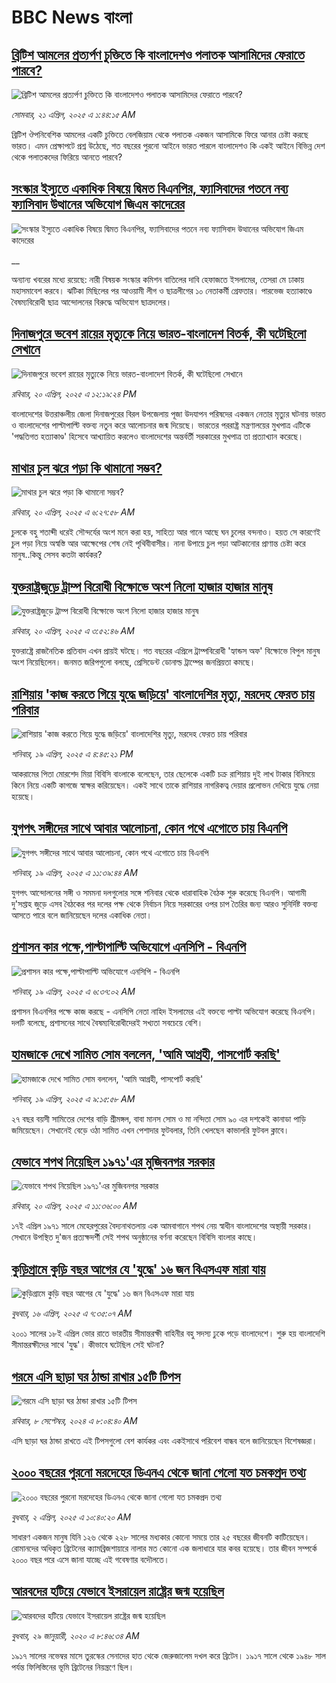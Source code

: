 # BBC News বাংলা## [ব্রিটিশ আমলের প্রত্যর্পণ চুক্তিতে কি বাংলাদেশও পলাতক আসামিদের ফেরাতে পারবে?](https://www.bbc.com/bengali/articles/cr78llj24n4o?at_campaign=githubrss)![ব্রিটিশ আমলের প্রত্যর্পণ চুক্তিতে কি বাংলাদেশও পলাতক আসামিদের ফেরাতে পারবে?](https://ichef.bbci.co.uk/ace/standard/240/cpsprodpb/6d62/live/4f434700-1de9-11f0-b1b3-7358f8d35a35.jpg)_সোমবার, ২১ এপ্রিল, ২০২৫ এ ১:৪৪:১৫ AM_ব্রিটিশ ঔপনিবেশিক আমলের একটি চুক্তিতে বেলজিয়াম থেকে পলাতক একজন আসামিকে ফিরে আনার চেষ্টা করছে ভারত। এমন প্রেক্ষাপটে প্রশ্ন উঠেছে, শত বছরের পুরনো আইনে ভারত পারলে বাংলাদেশও কি একই আইনে বিভিন্ন দেশ থেকে পলাতকদের ফিরিয়ে আনতে পারবে?## [সংস্কার ইস্যুতে একাধিক বিষয়ে দ্বিমত বিএনপির, ফ্যাসিবাদের পতনে নব্য ফ্যাসিবাদ উত্থানের অভিযোগ জিএম কাদেরের](https://www.bbc.co.uk/bengali/live/cglx663ww00t?at_campaign=githubrss)![সংস্কার ইস্যুতে একাধিক বিষয়ে দ্বিমত বিএনপির, ফ্যাসিবাদের পতনে নব্য ফ্যাসিবাদ উত্থানের অভিযোগ জিএম কাদেরের](https://ichef.bbci.co.uk/ace/standard/240/cpsprodpb/35b1/live/b76e5cc0-1dfd-11f0-b1b3-7358f8d35a35.jpg)__অন্যান্য খবরের মধ্যে রয়েছে: নারী বিষয়ক সংস্কার কমিশন বাতিলের দাবি হেফাজতে ইসলামের, তেসরা মে ঢাকায় মহাসমাবেশ করবে। ঝটিকা মিছিলের পর আওয়ামী লীগ ও ছাত্রলীগের ১০ নেতাকর্মী গ্রেফতার। পারভেজ হত্যাকাণ্ডে বৈষম্যবিরোধী ছাত্র আন্দোলনের বিরুদ্ধে অভিযোগ ছাত্রদলের।## [দিনাজপুরে ভবেশ রায়ের মৃত্যুকে নিয়ে ভারত-বাংলাদেশ বিতর্ক, কী ঘটেছিলো সেখানে](https://www.bbc.com/bengali/articles/czx1grqnv2yo?at_campaign=githubrss)![দিনাজপুরে ভবেশ রায়ের মৃত্যুকে নিয়ে ভারত-বাংলাদেশ বিতর্ক, কী ঘটেছিলো সেখানে](https://ichef.bbci.co.uk/ace/standard/240/cpsprodpb/b584/live/8e661230-1ddc-11f0-b265-abe347419ae3.jpg)_রবিবার, ২০ এপ্রিল, ২০২৫ এ ১২:১৯:২৪ PM_বাংলাদেশের উত্তরাঞ্চলীয় জেলা দিনাজপুরের বিরল উপজেলায় পূজা উদযাপন পরিষদের একজন নেতার মৃত্যুর ঘটনায় ভারত ও বাংলাদেশের পাল্টাপাল্টি  বক্তব্য নতুন করে আলোচনার জন্ম দিয়েছে। ভারতের পররাষ্ট্র মন্ত্রণালয়ের মুখপাত্র এটিকে 'পদ্ধতিগত হত্যাকাণ্ড' হিসেবে আখ্যায়িত করলেও বাংলাদেশের অন্তর্বর্তী সরকারের মুখপাত্র তা প্রত্যাখ্যান করেছে।## [মাথার চুল ঝরে পড়া কি থামানো সম্ভব?](https://www.bbc.com/bengali/articles/cz0115900myo?at_campaign=githubrss)![মাথার চুল ঝরে পড়া কি থামানো সম্ভব?](https://ichef.bbci.co.uk/ace/standard/240/cpsprodpb/db72/live/67a440c0-1db1-11f0-b265-abe347419ae3.jpg)_রবিবার, ২০ এপ্রিল, ২০২৫ এ ৬:২৭:৫৮ AM_চুলকে বহু শতাব্দী ধরেই সৌন্দর্যের অংশ মনে করা হয়, সাহিত্য আর গানে আছে ঘন চুলের বন্দনাও। হয়ত সে কারণেই চুল পড়া নিয়ে অস্বস্তি আর আক্ষেপের শেষ নেই পৃথিবীবাসীর। নানা উপায়ে চুল পড়া আটকানোর প্রাণান্ত চেষ্টা করে মানুষ..কিন্তু সেসব কতটা কার্যকর?## [যুক্তরাষ্ট্রজুড়ে ট্রাম্প বিরোধী বিক্ষোভে অংশ নিলো হাজার হাজার মানুষ](https://www.bbc.com/bengali/articles/cgenx2lx8yyo?at_campaign=githubrss)![যুক্তরাষ্ট্রজুড়ে ট্রাম্প বিরোধী বিক্ষোভে অংশ নিলো হাজার হাজার মানুষ](https://ichef.bbci.co.uk/ace/standard/240/cpsprodpb/33db/live/04f72ba0-1d97-11f0-b3f2-f545856c1d66.jpg)_রবিবার, ২০ এপ্রিল, ২০২৫ এ ৩:৫২:৪৬ AM_যুক্তরাষ্ট্রে রাজনৈতিক প্রতিবাদ এখন প্রায়ই ঘটছে। গত বছরের এপ্রিলে ট্রাম্পবিরোধী 'হ্যান্ডস অফ' বিক্ষোভে বিপুল মানুষ অংশ নিয়েছিলেন। জনমত জরিপগুলো বলছে, প্রেসিডেন্ট ডোনাল্ড ট্রাম্পের জনপ্রিয়তা কমছে।## [রাশিয়ায় 'কাজ করতে গিয়ে যুদ্ধে জড়িয়ে' বাংলাদেশির মৃত্যু, মরদেহ ফেরত চায় পরিবার](https://www.bbc.com/bengali/articles/c99p7y3mg83o?at_campaign=githubrss)![রাশিয়ায় 'কাজ করতে গিয়ে যুদ্ধে জড়িয়ে' বাংলাদেশির মৃত্যু, মরদেহ ফেরত চায় পরিবার](https://ichef.bbci.co.uk/ace/standard/240/cpsprodpb/6068/live/7da1ca80-1d36-11f0-b265-abe347419ae3.jpg)_শনিবার, ১৯ এপ্রিল, ২০২৫ এ ৪:৪৫:২১ PM_আকরামের পিতা মোরশেদ মিয়া বিবিসি বাংলাকে বলেছেন, তার ছেলেকে একটি চক্র রাশিয়ায় দুই লাখ টাকার বিনিময়ে কিনে নিয়ে একটি কাগজে স্বাক্ষর করিয়েছেন। একই সাথে তাকে রাশিয়ার নাগরিকত্ব দেয়ার প্রলোভন দেখিয়ে যুদ্ধে নেয়া হয়েছে।## [যুগপৎ সঙ্গীদের সাথে আবার আলোচনা, কোন পথে এগোতে চায়  বিএনপি](https://www.bbc.com/bengali/articles/c1wd9n4d0z8o?at_campaign=githubrss)![যুগপৎ সঙ্গীদের সাথে আবার আলোচনা, কোন পথে এগোতে চায়  বিএনপি](https://ichef.bbci.co.uk/ace/standard/240/cpsprodpb/bd78/live/3cbbbb60-1d0a-11f0-9429-d548d8dbbe98.jpg)_শনিবার, ১৯ এপ্রিল, ২০২৫ এ ১১:৩৯:৪৪ AM_যুগপৎ আন্দোলনের সঙ্গী ও সমমনা দলগুলোর সঙ্গে শনিবার থেকে ধারাবাহিক বৈঠক শুরু করেছে বিএনপি। আগামী দু'সপ্তাহ জুড়ে এসব বৈঠকের পর দলের পক্ষ থেকে নির্বাচন নিয়ে সরকারের ওপর চাপ তৈরির জন্য আরও সুনির্দিষ্ট বক্তব্য আসতে পারে বলে জানিয়েছেন দলের একাধিক নেতা।## [প্রশাসন কার পক্ষে,পাল্টাপাল্টি অভিযোগে এনসিপি - বিএনপি](https://www.bbc.com/bengali/articles/cm2edgd2dp1o?at_campaign=githubrss)![প্রশাসন কার পক্ষে,পাল্টাপাল্টি অভিযোগে এনসিপি - বিএনপি](https://ichef.bbci.co.uk/ace/standard/240/cpsprodpb/69bf/live/3fd3daa0-1c77-11f0-a455-cf1d5f751d2f.png)_শনিবার, ১৯ এপ্রিল, ২০২৫ এ ৬:৩৭:০২ AM_প্রশাসন বিএনপির পক্ষে কাজ করছে - এনসিপি নেতা নাহিদ ইসলামের এই  বক্তব্যে পাল্টা অভিযোগ করেছে বিএনপি। দলটি বলেছে, প্রশাসনের সাথে বৈষম্যবিরোধীদেরই সখ্যতা সবচেয়ে বেশি।## [হামজাকে দেখে সামিত সোম বললেন, 'আমি আগ্রহী, পাসপোর্ট করছি'](https://www.bbc.com/bengali/articles/cpvrdywplpeo?at_campaign=githubrss)![হামজাকে দেখে সামিত সোম বললেন, 'আমি আগ্রহী, পাসপোর্ট করছি'](https://ichef.bbci.co.uk/ace/standard/240/cpsprodpb/ff70/live/b05b4010-1cf9-11f0-ab69-cd352e5b748d.jpg)_শনিবার, ১৯ এপ্রিল, ২০২৫ এ ৯:১৫:৫৮ AM_২৭ বছর বয়সী সামিতের দেশের বাড়ি শ্রীমঙ্গল, বাবা মানস সোম ও মা নন্দিতা সোম ৯০ এর দশকেই কানাডা পাড়ি জমিয়েছেন। সেখানেই বেড়ে ওঠা সামিত এখন পেশাদার ফুটবলার, তিনি খেলছেন কাভালরি ফুটবল ক্লাবে।## [যেভাবে শপথ নিয়েছিল ১৯৭১'এর মুজিবনগর সরকার](https://www.bbc.com/bengali/articles/cj9ey4g41rvo?at_campaign=githubrss)![যেভাবে শপথ নিয়েছিল ১৯৭১'এর মুজিবনগর সরকার](https://ichef.bbci.co.uk/ace/standard/240/cpsprodpb/f43b/live/97da9a00-1dd9-11f0-80b3-83959215671c.jpg)_রবিবার, ২০ এপ্রিল, ২০২৫ এ ১১:৩৬:০০ AM_১৭ই এপ্রিল ১৯৭১ সালে মেহেরপুরের বৈদ্যনাথতলায় এক আমবাগানে শপথ নেয় স্বাধীন বাংলাদেশের অস্থায়ী সরকার। সেখানে উপস্থিত দু'জন প্রত্যক্ষদর্শী সেই শপথ অনুষ্ঠানের বর্ণনা করেছেন বিবিসি বাংলার কাছে।## [কুড়িগ্রামে কুড়ি বছর আগের যে 'যুদ্ধে' ১৬ জন বিএসএফ মারা যায়](https://www.bbc.com/bengali/articles/c4g7z0wjz00o?at_campaign=githubrss)![কুড়িগ্রামে কুড়ি বছর আগের যে 'যুদ্ধে' ১৬ জন বিএসএফ মারা যায়](https://ichef.bbci.co.uk/ace/standard/240/cpsprodpb/ea92/live/7b1901c0-1a8e-11f0-8a1e-3ff815141b98.jpg)_বুধবার, ১৬ এপ্রিল, ২০২৫ এ ৭:৩৫:০৭ AM_২০০১ সালের ১৮ই এপ্রিল ভোর রাতে ভারতীয় সীমান্তরক্ষী বাহিনীর বহু সদস্য ঢুকে পড়ে বাংলাদেশে। শুরু হয় বাংলাদেশি সীমান্তরক্ষীদের সাথে 'যুদ্ধ'। কীভাবে ঘটেছিল সেই ঘটনা?## [গরমে এসি ছাড়া ঘর ঠান্ডা রাখার ১৫টি টিপস](https://www.bbc.com/bengali/articles/c4n1n0n0re8o?at_campaign=githubrss)![গরমে এসি ছাড়া ঘর ঠান্ডা রাখার ১৫টি টিপস](https://ichef.bbci.co.uk/ace/standard/240/cpsprodpb/20df/live/4ff9c200-1359-11ef-99fd-a7e7c6acfe47.jpg)_রবিবার, ৮ সেপ্টেম্বর, ২০২৪ এ ৮:০৪:৪০ AM_এসি ছাড়া ঘর ঠান্ডা রাখতে এই টিপসগুলো বেশ কার্যকর এবং একইসাথে পরিবেশ বান্ধব বলে জানিয়েছেন বিশেষজ্ঞরা।## [২০০০ বছরের পুরনো মরদেহের ডিএনএ থেকে জানা গেলো যত চমকপ্রদ তথ্য](https://www.bbc.com/bengali/articles/cerlx12d9j1o?at_campaign=githubrss)![২০০০ বছরের পুরনো মরদেহের ডিএনএ থেকে জানা গেলো যত চমকপ্রদ তথ্য](https://ichef.bbci.co.uk/ace/standard/240/cpsprodpb/83e0/live/0f3687e0-a094-11ee-b9a7-c91b9dfa91e5.jpg)_বুধবার, ২ এপ্রিল, ২০২৫ এ ১০:৪০:২০ AM_সাধারণ একজন মানুষ যিনি ১২৬ থেকে ২২৮ সালের মধ্যকার কোনো সময়ে তার ২৫ বছরের জীবনটি কাটিয়েছেন। রোমানদের অধিকৃত ব্রিটেনের ক্যামব্রিজশায়ারে নালার মত কোনো এক জলাধারে যার কবর হয়েছে। তার জীবন সম্পর্কে ২০০০ বছর পরে এসে জানা যাচ্ছে এই গবেষণার বদৌলতে।## [আরবদের হটিয়ে যেভাবে ইসরায়েল রাষ্ট্রের জন্ম হয়েছিল](https://www.bbc.com/bengali/news-40351128?at_campaign=githubrss)![আরবদের হটিয়ে যেভাবে ইসরায়েল রাষ্ট্রের জন্ম হয়েছিল](https://ichef.bbci.co.uk/ace/standard/240/cpsprodpb/E823/production/_96572495_615c50f6-ef2a-4927-81d7-abe707054460.jpg)_বুধবার, ২৯ জানুয়ারী, ২০২০ এ ৮:৪৬:৩৪ AM_১৯১৭ সালের নভেম্বর মাসে তুরস্কের সেনাদের হাত থেকে জেরুজালেম দখল করে ব্রিটেন। ১৯১৭ সালে থেকে ১৯৪৮ সাল পর্যন্ত ফিলিস্তিনের ভূমি ব্রিটেনের নিয়ন্ত্রণে ছিল।
